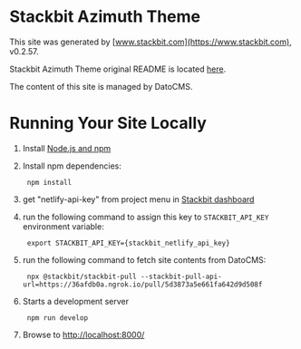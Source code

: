 # Stackbit Azimuth Theme

This site was generated by [www.stackbit.com](https://www.stackbit.com), v0.2.57.

Stackbit Azimuth Theme original README is located [here](./README.theme.md).

The content of this site is managed by DatoCMS.

# Running Your Site Locally

1. Install [Node.js and npm](https://nodejs.org/en/)

1. Install npm dependencies:

        npm install

1. get "netlify-api-key" from project menu in [Stackbit dashboard](https://app.stackbit.com/dashboard)

1. run the following command to assign this key to `STACKBIT_API_KEY` environment variable:

        export STACKBIT_API_KEY={stackbit_netlify_api_key}

1. run the following command to fetch site contents from DatoCMS:

        npx @stackbit/stackbit-pull --stackbit-pull-api-url=https://36afdb0a.ngrok.io/pull/5d3873a5e661fa642d9d508f

1. Starts a development server

        npm run develop

1. Browse to [http://localhost:8000/](http://localhost:8000/)
